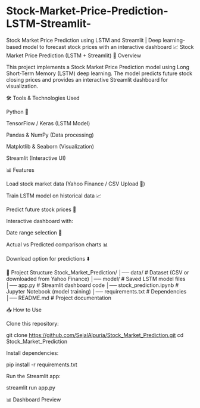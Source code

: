 # Stock-Market-Price-Prediction-LSTM-Streamlit-
Stock Market Price Prediction using LSTM and Streamlit | Deep learning-based model to forecast stock prices with an interactive dashboard
📈 Stock Market Price Prediction (LSTM + Streamlit)
📌 Overview

This project implements a Stock Market Price Prediction model using Long Short-Term Memory (LSTM) deep learning.
The model predicts future stock closing prices and provides an interactive Streamlit dashboard for visualization.

🛠️ Tools & Technologies Used

Python 🐍

TensorFlow / Keras (LSTM Model)

Pandas & NumPy (Data processing)

Matplotlib & Seaborn (Visualization)

Streamlit (Interactive UI)

📊 Features

Load stock market data (Yahoo Finance / CSV Upload 📂)

Train LSTM model on historical data 📈

Predict future stock prices 🔮

Interactive dashboard with:

Date range selection 📅

Actual vs Predicted comparison charts 📊

Download option for predictions ⬇️

📂 Project Structure
Stock_Market_Prediction/
│── data/                 # Dataset (CSV or downloaded from Yahoo Finance)
│── model/                # Saved LSTM model files
│── app.py                # Streamlit dashboard code
│── stock_prediction.ipynb # Jupyter Notebook (model training)
│── requirements.txt      # Dependencies
│── README.md             # Project documentation

📥 How to Use

Clone this repository:

git clone https://github.com/SejalAlpuria/Stock_Market_Prediction.git
cd Stock_Market_Prediction


Install dependencies:

pip install -r requirements.txt


Run the Streamlit app:

streamlit run app.py

📊 Dashboard Preview

